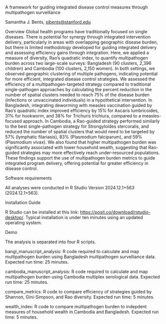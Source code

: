 A framework for guiding integrated disease control measures through multipathogen surveillance 

Samantha J. Bents, sjbents@stanford.edu

Overview
Global health programs have traditionally focused on single diseases. There is potential for synergy through integrated intervention delivery, particularly in areas with overlapping geographic disease burden, but there is limited methodology developed for guiding integrated delivery and assessing efficiency gains through integration. Here, we applied a measure of diversity, Rao’s quadratic index, to quantify multipathogen burden across two large-scale surveys: Bangladesh (90 clusters, 2,396 children) and Cambodia (100 clusters, 2,150 women). In both settings, we observed geographic clustering of multiple pathogens, indicating potential for more efficient, integrated disease control strategies. We assessed the efficiency of a multipathogen-targeted strategy compared to traditional single-pathogen approaches by calculating the percent reduction in the number of spatial clusters needed to reach 75% of the disease burden (infections or unvaccinated individuals) in a hypothetical intervention. In Bangladesh, integrating deworming with measles vaccination guided by Rao’s quadratic index improved efficiency by 15% for Ascaris lumbricoides, 31% for hookworm, and 38% for Trichuris trichiura, compared to a measles-focused approach. In Cambodia, a Rao-guided strategy performed similarly to the best single-pathogen strategy for Strongyloides stercoralis, and reduced the number of spatial clusters that would need to be targeted by 57% (lymphatic filariasis), 83% (Plasmodium falciparum), and 59% (Plasmodium vivax). We also found that higher multipathogen burden was significantly associated with lower household wealth, suggesting that Rao-guided strategies may more effectively reach under-resourced populations. These findings support the use of multipathogen burden metrics to guide integrated program delivery, offering potential for greater efficiency in disease control. 

Software requirements

All analyses were conducted in R Studio Version 2024.12.1+563 (2024.12.1+563).

Installation Guide

R Studio can be installed at this link: https://posit.co/download/rstudio-desktop/. Typical installation is under ten minutes using an updated operating system.

Demo

The analysis is separated into four R scripts. 

bangl_manuscript_analysis: R code required to calculate and map multipathogen burden using Bangladesh multipathogen survelliance data. Expected run time: 25 minutes.

cambodia_manuscript_analysis: R code required to calculate and map multipathogen burden using Cambodia multiplex serological data. Expected run time: 25 minutes.

compare_metrics: R code to compare efficiency of strategies guided by Shannon, Gini-Simpson, and Rao diversity. Expected run time: 5 minutes.

wealth_index: R code to compare multipathogen burden to indepdent measures of household wealth in Cambodia and Bangladesh. Expected run time: 5 minutes.



